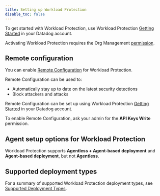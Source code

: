 ```yaml
---
title: Setting up Workload Protection
disable_toc: false
---
```


To get started with Workload Protection, use Workload Protection [Getting Started][1] in your Datadog account.

<div class="alert alert-info">Activating Workload Protection requires the Org Management <a href="https://docs.datadoghq.com/account_management/rbac/permissions/">permission</a>.</div>


## Remote configuration

You can enable [Remote Configuration][3] for Workload Protection. 

Remote Configuration can be used to:
- Automatically stay up to date on the latest security detections
- Block attackers and attacks

Remote Configuration can be set up using Workload Protection [Getting Started][1] in your Datadog account.

<div class="alert alert-info">To enable Remote Configuration, ask your admin for the <strong>API Keys Write</strong> permission.</div>

## Agent setup options for Workload Protection

Workload Protection supports **Agentless + Agent-based deployment** and **Agent-based deployment**, but not **Agentless**.

## Supported deployment types

For a summary of supported Workload Protection deployment types, see [Supported Deployment Types][4].



[1]: https://app.datadoghq.com/security/workload-protection/onboarding
[2]: /account_management/rbac/permissions/
[3]: /agent/remote_config/?tab=configurationyamlfile
[4]: /security/workload_protection/setup/supported_deployment_types